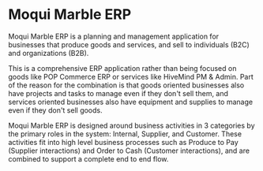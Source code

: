 # Moqui Marble ERP

Moqui Marble ERP is a planning and management application for businesses that produce goods and services, and sell to individuals (B2C) and organizations (B2B). 

This is a comprehensive ERP application rather than being focused on goods like POP Commerce ERP or services like HiveMind PM & Admin. Part of the reason for the combination is that goods oriented businesses also have projects and tasks to manage even if they don't sell them, and services oriented businesses also have equipment and supplies to manage even if they don't sell goods.

Moqui Marble ERP is designed around business activities in 3 categories by the primary roles in the system: Internal, Supplier, and Customer. These activities fit into high level business processes such as Produce to Pay (Supplier interactions) and Order to Cash (Customer interactions), and are combined to support a complete end to end flow.
